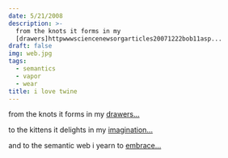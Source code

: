 ```yaml
---
date: 5/21/2008
description: >-
  from the knots it forms in my
  [drawers]httpwwwsciencenewsorgarticles20071222bob11asp...
draft: false
img: web.jpg
tags:
  - semantics
  - vapor
  - wear
title: i love twine
---
```


from the knots it forms in my [drawers...](http://www.sciencenews.org/articles/20071222/bob11.asp)

to the kittens it delights in my [imagination...](http://en.wikipedia.org/wiki/Twine)

and to the semantic web i yearn to [embrace...](http://www.twine.com/)
